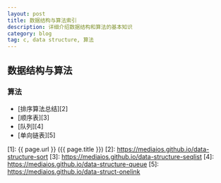 ```yaml
---
layout: post
title: 数据结构与算法索引
description: 详细介绍数据结构和算法的基本知识
category: blog
tag: c, data structure, 算法
---
```


## 数据结构与算法

### 算法

- [排序算法总结][2]
- [顺序表][3]
- [队列][4]
- [单向链表][5]





[Mediaios]: https://mediaios.github.io "Mediaios"
[1]: {{ page.url }} ({{ page.title }})
[2]: https://mediaios.github.io/data-structure-sort
[3]: https://mediaios.github.io/data-structure-seqlist
[4]: https://mediaios.github.io/data-structure-queue
[5]: https://mediaios.github.io/data-struct-onelink
